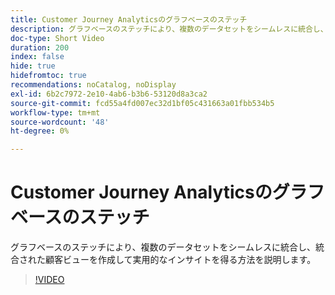 ```yaml
---
title: Customer Journey Analyticsのグラフベースのステッチ
description: グラフベースのステッチにより、複数のデータセットをシームレスに統合し、統合された顧客ビューを作成して実用的なインサイトを得る方法を説明します。
doc-type: Short Video
duration: 200
index: false
hide: true
hidefromtoc: true
recommendations: noCatalog, noDisplay
exl-id: 6b2c7972-2e10-4ab6-b3b6-53120d8a3ca2
source-git-commit: fcd55a4fd007ec32d1bf05c431663a01fbb534b5
workflow-type: tm+mt
source-wordcount: '48'
ht-degree: 0%

---
```


# Customer Journey Analyticsのグラフベースのステッチ

グラフベースのステッチにより、複数のデータセットをシームレスに統合し、統合された顧客ビューを作成して実用的なインサイトを得る方法を説明します。

<!-- 62_S112_3442459_199_graphbased-stitching-for-customer-journey-analytics -->
>[!VIDEO](https://video.tv.adobe.com/v/3458317/?learn=on&enablevpops=true)
